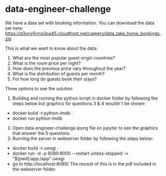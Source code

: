 # data-engineer-challenge
We have a data set with booking information. You can download the data set here: 
https://d3ony5rmo3oa45.cloudfront.net/careers/data_take_home_bookings.zip 

This is what we want to know about the data: 
1. What are the most popular guest origin countries? 
2. What is the room price per night? 
3. How does the previous price vary throughout the year? 
4. What is the distribution of guests per month? 
5. For how long do guests book their stays? 

Three options to see the solution
1. Building and running the python script in docker folder by following the steps below but graphics for questions 3 & 4 wouldn´t be shown:
- docker build -t python-imdb .
- docker run python-imdb  
2. Open data-engineer-challenge.ipyng file on jupyter to see the graphics that answer the 5 questions.
3. Running the server in webserver folder by following the steps below:
- docker build -t uwsgi .  
- docker run -d -p 8080:8000 --restart unless-stopped -v "$(pwd)/app:/app" uwsgi
- go to http://localhost:8080/
The resoult of this is in the pdf included in the webserver folder.
